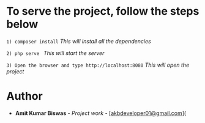To serve the project, follow the steps below
================

```1) composer install```
*This will install all the dependencies*

```2) php serve ```
*This will start the server*

```3) Open the browser and type http://localhost:8080```
*This will open the project*


Author
================
* **Amit Kumar Biswas** - *Project work* - [akbdeveloper01@gmail.com](